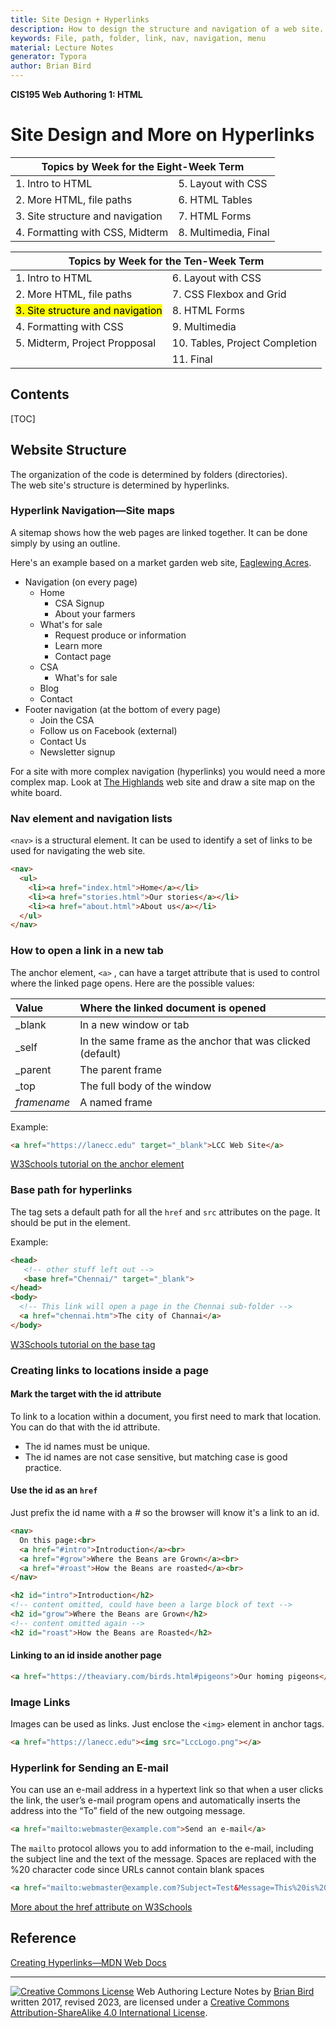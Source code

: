 ```yaml
---
title: Site Design + Hyperlinks
description: How to design the structure and navigation of a web site.
keywords: File, path, folder, link, nav, navigation, menu
material: Lecture Notes
generator: Typora
author: Brian Bird
---
```

**CIS195 Web Authoring 1: HTML**

<h1>Site Design and More on Hyperlinks</h1>

<table hidden>
  <thead>
    <tr>
      <th colspan="2">Topics by Week for the Eight-Week Term</th>
    </tr>
  </thead>
  <tbody>
    <tr>
      <td>1. Intro to HTML</td>
      <td>5. Layout with CSS</td>
    </tr>
    <tr>
      <td>2. More HTML, file paths</td>
      <td>6. HTML Tables</td>
    </tr>
    <tr>
      <td>3. Site structure and navigation</td>
      <td>7. HTML Forms</td>
    </tr>
    <tr>
      <td>4. Formatting with CSS, Midterm</td>
      <td>8. Multimedia, Final</td>
    </tr>
  </tbody>
</table>
<table >
  <thead>
    <tr>
      <th colspan="2">Topics by Week for the Ten-Week Term</th>
    </tr>
  </thead>
  <tbody>
    <tr>
      <td>1. Intro to HTML</td>
      <td>6. Layout with CSS</td>
    </tr>
    <tr>
      <td>2. More HTML, file paths</td>
      <td>7. CSS Flexbox and Grid</td>
    </tr>
    <tr>
      <td><mark>3. Site structure and navigation</mark></td>
      <td>8. HTML Forms</td>
    </tr>
    <tr>
      <td>4. Formatting with CSS</td>
      <td>9. Multimedia</td>
    </tr>
    <tr>
      <td>5. Midterm, Project Propposal</td>
      <td>10. Tables, Project Completion</td>
    </tr>
      <tr>
          <td></td>
          <td>11. Final</td>
      </tr>
  </tbody>
</table>


<h2>Contents</h2>

[TOC]

## Website Structure

The organization of the code is determined by folders (directories).  
The web site's structure is determined by hyperlinks.



### Hyperlink Navigation—Site maps

A sitemap shows how the web pages are linked together. It can be done simply by using an outline. 

Here's an example based on a market garden web site, [Eaglewing Acres](https://eaglewingacres.com/).

- Navigation (on every page)
  - Home
    - CSA Signup
    - About your farmers
  - What's for sale
    - Request produce or information
    - Learn more
    - Contact page
  - CSA
    - What's for sale
  - Blog
  - Contact
- Footer navigation (at the bottom of every page)
  - Join the CSA
  - Follow us on Facebook (external)
  - Contact Us
  - Newsletter signup



For a site with more complex navigation (hyperlinks) you would need a more complex map.
Look at [The Highlands](http://www.highlands97405.com) web site and draw a site map on the white board.



### Nav element and navigation lists

`<nav>` is a structural element. It can be used to identify a set of links to be used for navigating the web site.

```html
<nav>
  <ul>
    <li><a href="index.html">Home</a></li>
    <li><a href="stories.html">Our stories</a></li>
    <li><a href="about.html">About us</a></li>
  </ul>
</nav>
```



### How to open a link in a new tab

The anchor element, `<a>` , can have a target attribute that is used to control where the linked page opens. Here are the possible values: 

| Value       | Where the linked document is opened                        |
| :---------- | :--------------------------------------------------------- |
| _blank      | In a new window or tab                                     |
| _self       | In the same frame as the anchor that was clicked (default) |
| _parent     | The parent frame                                           |
| _top        | The full body of the window                                |
| *framename* | A named frame                                              |

Example:

```html
<a href="https://lanecc.edu" target="_blank">LCC Web Site</a>
```

[W3Schools tutorial on the anchor element](https://www.w3schools.com/tags/tag_a.asp)



### Base path for hyperlinks

The <base> tag sets a default path for all the `href` and `src` attributes on the page. 
It should be put in the <head> element.

Example:

```HTML
<head>
   <!-- other stuff left out -->
   <base href="Chennai/" target="_blank">
</head>
<body>
  <!-- This link will open a page in the Chennai sub-folder -->
  <a href="chennai.htm">The city of Channai</a>
</body>
```

[W3Schools tutorial on the base tag](https://www.w3schools.com/tags/tag_base.asp)



### Creating links to locations inside a page

#### Mark the target with the id attribute

To link to a  location within a document, you first need to mark that location. You can do that with the id attribute.

- The id names must be unique.
- The id names are not case sensitive, but matching case is good practice.

#### Use the id as an `href`

Just prefix the id name with a *#* so the browser will know it's a link to an id.

```html
<nav>
  On this page:<br>
  <a href="#intro">Introduction</a><br>
  <a href="#grow">Where the Beans are Grown</a><br>
  <a href="#roast">How the Beans are roasted</a><br>
</nav>

<h2 id="intro">Introduction</h2>
<!-- content omitted, could have been a large block of text -->
<h2 id="grow">Where the Beans are Grown</h2>
<!-- content omitted again -->
<h2 id="roast">How the Beans are Roasted</h2>
```

#### Linking to an id inside another page

```html
<a href="https://theaviary.com/birds.html#pigeons">Our homing pigeons</a>
```




### Image Links

Images can be used as links. Just enclose the `<img>` element in anchor tags.

```html
<a href="https://lanecc.edu"><img src="LccLogo.png"></a>
```

### Hyperlink for Sending an E-mail

You can use an e-mail address in a hypertext link so that when a user clicks the link, the user’s e-mail program opens and automatically inserts the address into the “To” field of the new outgoing message. 

```html
<a href="mailto:webmaster@example.com">Send an e-mail</a>
```

The `mailto` protocol  allows you to add information to the e-mail, including the subject line and the text of the message. Spaces are replaced with the %20 character code since URLs cannot contain blank spaces

```html
<a href="mailto:webmaster@example.com?Subject=Test&Message=This%20is%20a%20test">Send a test e-mail message</a>
```

[More about the href attribute on W3Schools](https://www.w3schools.com/tags/att_a_href.asp)



## Reference

[Creating Hyperlinks—MDN Web Docs](https://developer.mozilla.org/en-US/docs/Learn/HTML/Introduction_to_HTML/Creating_hyperlinks)



****

[![Creative Commons License](https://i.creativecommons.org/l/by-sa/4.0/88x31.png)](http://creativecommons.org/licenses/by-sa/4.0/) Web Authoring Lecture Notes by [Brian Bird](https://profbird.dev) written 2017, revised <time>2023</time>, are licensed under a [Creative Commons Attribution-ShareAlike 4.0 International License](http://creativecommons.org/licenses/by-sa/4.0/).